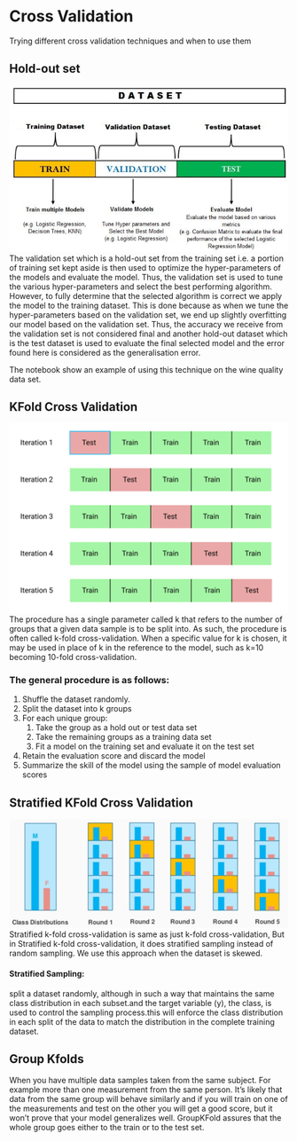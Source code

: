 # Cross Validation

Trying different cross validation techniques and when to use them

## Hold-out set
![Hold-set Validation](hold-out.jpg)
The validation set which is a hold-out set from the training set i.e. a portion of training set kept aside is then used to optimize the hyper-parameters of the models and evaluate the model. Thus, the validation set is used to tune the various hyper-parameters and select the best performing algorithm. However, to fully determine that the selected algorithm is correct we apply the model to the training dataset. This is done because as when we tune the hyper-parameters based on the validation set, we end up slightly overfitting our model based on the validation set. Thus, the accuracy we receive from the validation set is not considered final and another hold-out dataset which is the test dataset is used to evaluate the final selected model and the error found here is considered as the generalisation error.

The notebook show an example of using this technique on the wine quality data set.

## KFold Cross Validation
![KFold](k_fold_cv.png)
The procedure has a single parameter called k that refers to the number of groups that a given data sample is to be split into. As such, the procedure is often called k-fold cross-validation. When a specific value for k is chosen, it may be used in place of k in the reference to the model, such as k=10 becoming 10-fold cross-validation.

### The general procedure is as follows:
1. Shuffle the dataset randomly.
2. Split the dataset into k groups
3. For each unique group:
    1. Take the group as a hold out or test data set
    2. Take the remaining groups as a training data set
    3. Fit a model on the training set and evaluate it on the test set
4. Retain the evaluation score and discard the model
5. Summarize the skill of the model using the sample of model evaluation scores

## Stratified KFold Cross Validation
![Stratified KFold CV](stratified_k_fold_cv.png)
Stratified k-fold cross-validation is same as just k-fold cross-validation, But in Stratified k-fold cross-validation, it does stratified sampling instead of random sampling. We use this approach when the dataset is skewed.
#### Stratified Sampling:
 split a dataset randomly, although in such a way that maintains the same class distribution in each subset.and the target variable (y), the class, is used to control the sampling process.this will enforce the class distribution in each split of the data to match the distribution in the complete training dataset.

## Group Kfolds
When you have multiple data samples taken from the same subject. For example more than one measurement from the same person. It’s likely that data from the same group will behave similarly and if you will train on one of the measurements and test on the other you will get a good score, but it won’t prove that your model generalizes well. GroupKFold assures that the whole group goes either to the train or to the test set. 